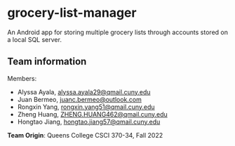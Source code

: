 # grocery-list-manager
An Android app for storing multiple grocery lists through accounts stored on a local SQL server.

## Team information
Members:
- Alyssa Ayala, alyssa.ayala29@qmail.cuny.edu
- Juan Bermeo, juanc.bermeo@outlook.com
- Rongxin Yang, rongxin.yang51@qmail.cuny.edu
- Zheng Huang, ZHENG.HUANG462@qmail.cuny.edu
- Hongtao Jiang, hongtao.jiang57@qmail.cuny.edu

**Team Origin**: Queens College CSCI 370-34, Fall 2022
